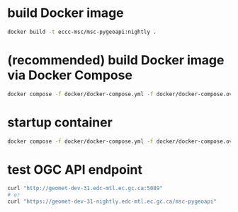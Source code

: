 # build Docker image
```bash
docker build -t eccc-msc/msc-pygeoapi:nightly .
```

# (recommended) build Docker image via Docker Compose
```bash
docker compose -f docker/docker-compose.yml -f docker/docker-compose.override.yml build --no-cache
```

# startup container
```bash
docker compose -f docker/docker-compose.yml -f docker/docker-compose.override.yml up -d
```

# test OGC API endpoint
```bash
curl "http://geomet-dev-31.edc-mtl.ec.gc.ca:5089"
# or
curl "https://geomet-dev-31-nightly.edc-mtl.ec.gc.ca/msc-pygeoapi"
```
